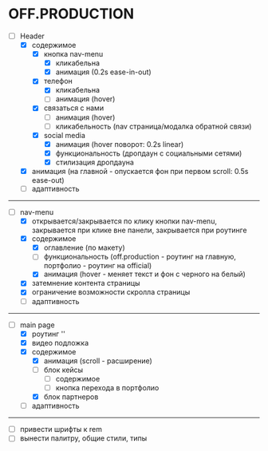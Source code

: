 # OFF.PRODUCTION

- [ ] Header
    - [x] содержимое
        - [x] кнопка nav-menu
            - [x] кликабельна
            - [x] анимация (0.2s ease-in-out)
        - [x] телефон
            - [x] кликабельна
            - [ ] анимация (hover)
        - [x] связаться с нами
            - [ ] анимация (hover)
            - [ ] кликабельность (nav страница/модалка обратной связи)
        - [x] social media
            - [x] анимация (hover поворот: 0.2s linear)
            - [x] функциональность (дропдаун с социальными сетями)
            - [x] стилизация дропдауна
    - [x] анимация (на главной - опускается фон при первом scroll: 0.5s ease-out) 
    - [ ] адаптивность
---
- [ ] nav-menu
    - [x] открывается/закрывается по клику кнопки nav-menu, закрывается при клике вне панели, закрывается при роутинге
    - [x] содержимое
        - [x] оглавление (по макету)
        - [ ] функциональность (off.production - роутинг на главную, портфолио - роутинг на official)
        - [x] анимация (hover - меняет текст и фон с черного на белый)
    - [x] затемнение контента страницы
    - [x] ограничение возможности скролла страницы
    - [ ] адаптивность
---
- [ ] main page
    - [x] роутинг ''
    - [x] видео подложка
    - [x] содержимое
        - [x] анимация (scroll - расширение)
        - [ ] блок кейсы
            - [ ] содержимое
            - [ ] кнопка перехода в портфолио
        - [x] блок партнеров
    - [ ] адаптивность
---
- [ ] привести шрифты к rem
- [ ] вынести палитру, общие стили, типы
